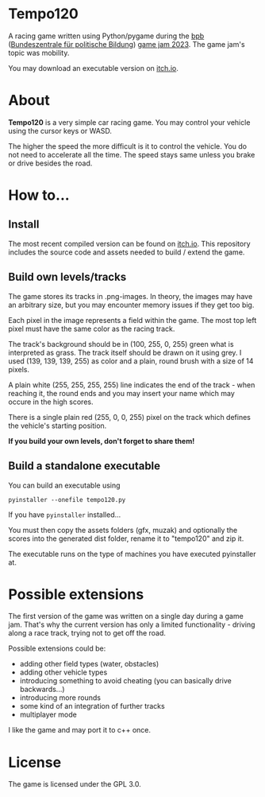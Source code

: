 # Tempo120

A racing game written using Python/pygame during the [bpb](https://www.bpb.de/) ([Bundeszentrale für politische Bildung](https://www.bpb.de/)) [game jam 2023](https://www.bpb.de/veranstaltungen/veranstaltungskalender/518950/bpb-game-jam-2023/). The game jam's topic was mobility.

You may download an executable version on [itch.io](https://dkrajzew.itch.io/tempo120).

# About

__Tempo120__ is a very simple car racing game. You may control your vehicle using the cursor keys or WASD.

The higher the speed the more difficult is it to control the vehicle. You do not need to accelerate all the time. The speed stays same unless you brake or drive besides the road.


# How to...

## Install

The most recent compiled version can be found on [itch.io](https://dkrajzew.itch.io/tempo120). This repository includes the source code and assets needed to build / extend the game.

## Build own levels/tracks

The game stores its tracks in .png-images. In theory, the images may have an arbitrary size, but you may encounter memory issues if they get too big.

Each pixel in the image represents a field within the game. The most top left pixel must have the same color as the racing track.

The track's background should be in (100, 255, 0, 255) green what is interpreted as grass. The track itself should be drawn on it using grey. I used (139, 139, 139, 255) as color and a plain, round brush with a size of 14 pixels.

A plain white (255, 255, 255, 255) line indicates the end of the track - when reaching it, the round ends and you may insert your name which may occure in the high scores.

There is a single plain red (255, 0, 0, 255) pixel on the track which defines the vehicle's starting position.

__If you build your own levels, don't forget to share them!__

## Build a standalone executable

You can build an executable using

```pyinstaller --onefile tempo120.py```

If you have ```pyinstaller``` installed...

You must then copy the assets folders (gfx, muzak) and optionally the scores into the generated dist folder, rename it to "tempo120" and zip it.

The executable runs on the type of machines you have executed pyinstaller at.


# Possible extensions

The first version of the game was written on a single day during a game jam. That's why the current version has only a limited functionality - driving along a race track, trying not to get off the road.

Possible extensions could be:

* adding other field types (water, obstacles)
* adding other vehicle types
* introducing something to avoid cheating (you can basically drive backwards...)
* introducing more rounds
* some kind of an integration of further tracks
* multiplayer mode

I like the game and may port it to c++ once.


# License

The game is licensed under the GPL 3.0.


